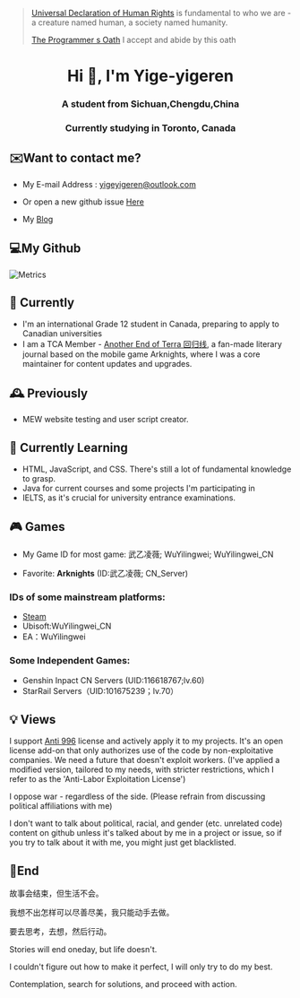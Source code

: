 > [Universal Declaration of Human Rights](https://www.un.org/en/about-us/universal-declaration-of-human-rights) is fundamental to who we are - a creature named human, a society named humanity.
> 
> [The Programmer s Oath](https://github.com/yige-yigeren/The-Programmer-s-Oath/blob/main/README.md) I accept and abide by this oath
<h1 align="center">Hi 👋, I'm Yige-yigeren</h1>
<h3 align="center">A student from Sichuan,Chengdu,China</h3>
<h3 align="center">Currently studying in Toronto, Canada</h3>

## ✉️Want to contact me?

- My E-mail Address : yigeyigeren@outlook.com

- Or open a new github issue [Here](https://github.com/yige-yigeren/yige-yigeren/issues)

- My [Blog](https://www.wuyilingwei.com)

## 💻My Github

![Metrics](https://github.com/yige-yigeren/yige-yigeren/blob/main/github-metrics.svg)
 
## 🔭 Currently
- I'm an international Grade 12 student in Canada, preparing to apply to Canadian universities
- I am a TCA Member - [Another End of Terra 回归线](https://github.com/TCA-Arknights/aneot), a fan-made literary journal based on the mobile game Arknights, where I was a core maintainer for content updates and upgrades.

## 🕰 Previously
- MEW website testing and user script creator.

## 🌱 Currently Learning
- HTML, JavaScript, and CSS. There's still a lot of fundamental knowledge to grasp.
- Java for current courses and some projects I'm participating in
- IELTS, as it's crucial for university entrance examinations.

## 🎮 Games
- My Game ID for most game: 武乙凌薇; WuYilingwei; WuYilingwei_CN
  
- Favorite: **Arknights** (ID:武乙凌薇; CN_Server)

### IDs of some mainstream platforms: ###
- [Steam](https://steamcommunity.com/id/WuYilingwei510V/) 
- Ubisoft:WuYilingwei_CN
- EA：WuYilingwei

### Some Independent Games: ###
- Genshin Inpact CN Servers (UID:116618767;lv.60)
- StarRail Servers（UID:101675239；lv.70）

## 💡 Views

I support [Anti 996](https://github.com/996icu/996.ICU/blob/master/LICENSE) license and actively apply it to my projects. It's an open license add-on that only authorizes use of the code by non-exploitative companies. We need a future that doesn't exploit workers. (I've applied a modified version, tailored to my needs, with stricter restrictions, which I refer to as the 'Anti-Labor Exploitation License')

I oppose war - regardless of the side. (Please refrain from discussing political affiliations with me)

I don't want to talk about political, racial, and gender (etc. unrelated code) content on github unless it's talked about by me in a project or issue, so if you try to talk about it with me, you might just get blacklisted.

## 💭End

故事会结束，但生活不会。

我想不出怎样可以尽善尽美，我只能动手去做。

要去思考，去想，然后行动。

Stories will end oneday, but life doesn't.

I couldn't figure out how to make it perfect, I will only try to do my best.

Contemplation, search for solutions, and proceed with action.
